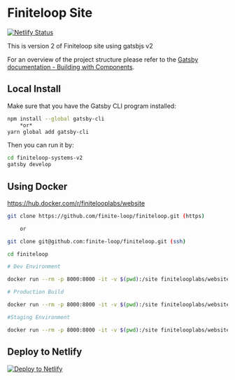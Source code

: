 # Finiteloop Site

[![Netlify Status](https://api.netlify.com/api/v1/badges/68f17afa-c0c0-44e5-a395-0d943ecf9ec4/deploy-status)](https://app.netlify.com/sites/finiteloop/deploys)

This is version 2 of Finiteloop site using gatsbjs v2

For an overview of the project structure please refer to the [Gatsby documentation - Building with Components](https://next.gatsbyjs.org/docs/building-with-components/).

## Local Install

Make sure that you have the Gatsby CLI program installed:

```sh
npm install --global gatsby-cli
    *or*
yarn global add gatsby-cli
```

Then you can run it by:

```sh
cd finiteloop-systems-v2
gatsby develop
```

## Using Docker

https://hub.docker.com/r/finitelooplabs/website

```sh
git clone https://github.com/finite-loop/finiteloop.git (https)

    or

git clone git@github.com:finite-loop/finiteloop.git (ssh)

cd finiteloop

# Dev Environment

docker run --rm -p 8000:8000 -it -v $(pwd):/site finitelooplabs/website develop

# Production Build

docker run --rm -p 8000:8000 -it -v $(pwd):/site finitelooplabs/website build

#Staging Environment

docker run --rm -p 8000:8000 -it -v $(pwd):/site finitelooplabs/website stage
```

## Deploy to Netlify

[![Deploy to Netlify](https://www.netlify.com/img/deploy/button.svg)](https://app.netlify.com/start/deploy?repository=https://github.com/finite-loop/finiteloop)
